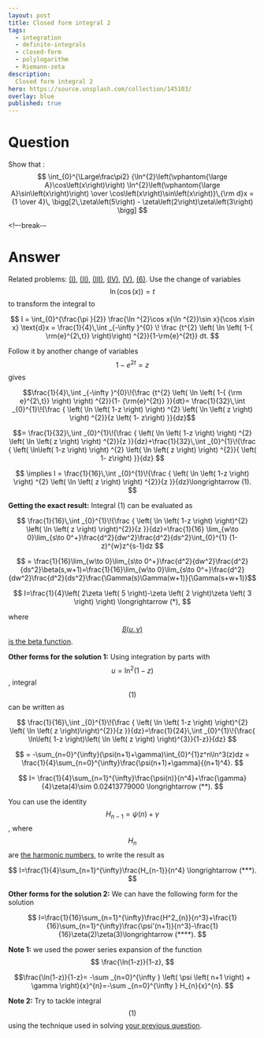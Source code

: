 ```yaml
---
layout: post
title: Closed form integral 2
tags:
  - integration   
  - definite-integrals
  - closed-form
  - polylogarithm
  - Riemann-zeta
description:  
  Closed form integral 2
hero: https://source.unsplash.com/collection/145103/
overlay: blue
published: true
---
```



# Question

Show that :
$$
\int_{0}^{\Large\frac\pi2}
{\ln^{2}\left(\vphantom{\large A}\cos\left(x\right)\right)
\ln^{2}\left(\vphantom{\large A}\sin\left(x\right)\right)
\over
\cos\left(x\right)\sin\left(x\right)}\,{\rm d}x
={1 \over 4}\,
\bigg[2\,\zeta\left(5\right) - \zeta\left(2\right)\zeta\left(3\right) \bigg]
$$

<!–-break-– 

# Answer

Related problems: [(I)](https://math.stackexchange.com/questions/294226/some-integrals-with-log/294323#294323), [(II)](https://math.stackexchange.com/questions/397347/find-the-value-of-int-0-infty-fracx3ex-1-lnex-1-dx/397754#397754), [(III)](https://math.stackexchange.com/questions/330057/how-to-evaluate-i-displaystyle-int-0-pi-2x2-ln-sin-x-ln-cos-xdx/332041#332041), [(IV)](https://math.stackexchange.com/questions/275643/proving-an-alternating-euler-sum-sum-k-1-infty-frac-1k1-h-kk/276590#276590), [(V)](https://math.stackexchange.com/questions/873333/how-find-this-integral-i-int-0-frac-pi2-ln1-tan4x2-frac2/873425#873425), [(6)](https://math.stackexchange.com/questions/397347/find-the-value-of-int-0-infty-fracx3ex-1-lnex-1-dx/397754#397754). Use the change of variables $$\ln(\cos(x))=t$$ to transform the integral to

$$ 
I = \int_{0}^{\frac{\pi }{2}} \frac{\ln ^{2}\cos x{\ln ^{2}}\sin x}{\cos x\sin x} \text{d}x 
= \frac{1}{4}\,\int _{-\infty }^{0} \! \frac {t^{2} \left( \ln  \left( 1-{
\rm{e}^{2\,t}} \right)\right) ^{2}}{1-\rm{e}^{2t}} dt.
$$

Follow it by another change of variables $$ 1-e^{2t}=z $$ gives

$$\frac{1}{4}\,\int _{-\infty }^{0}\!{\frac {t^{2} \left( \ln  \left( 1-{
{\rm e}^{2\,t}} \right)  \right) ^{2}}{1-  {\rm{e}^{2t}}
 }}{dt}= \frac{1}{32}\,\int _{0}^{1}\!{\frac { \left( \ln  \left( 1-z \right) 
 \right) ^{2} \left( \ln  \left( z \right)  \right) ^{2}}{z \left( 1-
z\right) }}{dz}$$ 

$$= \frac{1}{32}\,\int _{0}^{1}\!{\frac { \left( \ln  \left( 1-z \right) 
 \right) ^{2} \left( \ln  \left( z \right)  \right) ^{2}}{z }}{dz}+\frac{1}{32}\,\int _{0}^{1}\!{\frac { \left( \ln\left( 1-z \right) 
 \right) ^{2} \left( \ln  \left( z \right)  \right) ^{2}}{ \left( 1-
z\right) }}{dz} $$

$$ \implies I = \frac{1}{16}\,\int _{0}^{1}\!{\frac { \left( \ln  \left( 1-z \right) 
 \right) ^{2} \left( \ln  \left( z \right)  \right) ^{2}}{z }}{dz}\longrightarrow (1). $$

**Getting the exact result:** Integral (1) can be evaluated as

$$ \frac{1}{16}\,\int _{0}^{1}\!{\frac { \left( \ln  \left( 1-z \right) 
 \right)^{2} \left( \ln  \left( z \right)  \right)^{2}}{z }}{dz}=\frac{1}{16} \lim_{w\to 0}\lim_{s\to 0^+}\frac{d^2}{dw^2}\frac{d^2}{ds^2}\int_{0}^{1} (1-z)^{w}z^{s-1}dz $$

$$ = \frac{1}{16}\lim_{w\to 0}\lim_{s\to 0^+}\frac{d^2}{dw^2}\frac{d^2}{ds^2}\beta(s,w+1)=\frac{1}{16}\lim_{w\to 0}\lim_{s\to 0^+}\frac{d^2}{dw^2}\frac{d^2}{ds^2}\frac{\Gamma(s)\Gamma(w+1)}{\Gamma(s+w+1)}$$

$$ I=\frac{1}{4}\left( 2\zeta \left( 5 \right)-\zeta \left( 2 \right)\zeta \left( 3 \right) \right) \longrightarrow (*), $$

where [$$\beta(u,v)$$ is the beta function](http://en.wikipedia.org/wiki/Beta_function). 

**Other forms for the solution 1:** Using integration by parts with $$u=\ln^2(1-z)$$, integral $$(1)$$ can be written as

$$ \frac{1}{16}\,\int _{0}^{1}\!{\frac { \left( \ln  \left( 1-z \right) 
 \right)^{2} \left( \ln  \left( z \right)\right)^{2}}{z }}{dz}=\frac{1}{24}\,\int _{0}^{1}\!{\frac{ \ln\left( 1-z \right)\left( \ln  \left( z \right) \right)^{3}}{1-z}}{dz} $$

$$ = -\sum_{n=0}^{\infty}(\psi(n+1)+\gamma)\int_{0}^{1}z^n\ln^3(z)dz = \frac{1}{4}\sum_{n=0}^{\infty}\frac{\psi(n+1)+\gamma}{(n+1)^4}. $$

$$ I= \frac{1}{4}\sum_{n=1}^{\infty}\frac{\psi(n)}{n^4}+\frac{\gamma}{4}\zeta(4)\sim 0.02413779000 \longrightarrow (**). $$

You can use the identity $$ H_{n-1}=\psi(n)+\gamma $$, where $$H_n$$ are [the harmonic numbers](http://en.wikipedia.org/wiki/Harmonic_number), to write the result as

$$ I=\frac{1}{4}\sum_{n=1}^{\infty}\frac{H_{n-1}}{n^4} \longrightarrow (***). $$

**Other forms for the solution 2:** We can have the following form for the solution

$$ I=\frac{1}{16}\sum_{n=1}^{\infty}\frac{H^2_{n}}{n^3}+\frac{1}{16}\sum_{n=1}^{\infty}\frac{\psi'(n+1)}{n^3}-\frac{1}{16}\zeta(2)\zeta(3)\longrightarrow (****). $$

**Note 1:** we used the power series expansion of the function $$ \frac{\ln(1-z)}{1-z}, $$

$$\frac{\ln(1-z)}{1-z}= -\sum _{n=0}^{\infty } \left( \psi \left( n+1 \right) + \gamma \right){x}^{n}=-\sum _{n=0}^{\infty } H_{n}{x}^{n}. $$

**Note 2:** Try to tackle integral $$(1)$$ using the technique used in solving [your previous question](https://math.stackexchange.com/questions/265981/how-to-evaluate-int-01-frac-ln-2-left-1-x-right-ln-2-l). 